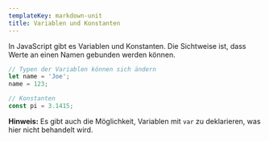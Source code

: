 ```yaml
---
templateKey: markdown-unit
title: Variablen und Konstanten
---
```


In JavaScript gibt es Variablen und Konstanten. Die Sichtweise ist,
dass Werte an einen Namen gebunden werden können.

```js
// Typen der Variablen können sich ändern
let name = 'Joe';
name = 123;

// Konstanten
const pi = 3.1415;
```

**Hinweis:** Es gibt auch die Möglichkeit, Variablen mit `var` zu deklarieren, was hier nicht behandelt wird.
